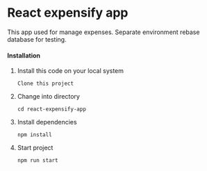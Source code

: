 # React expensify app
This app used for manage expenses. Separate environment  rebase database for testing.

#### Installation

1. Install this code on your local system
    ```
    Clone this project
   
2. Change into directory

    ```
    cd react-expensify-app
    ```
    
3. Install dependencies

    ```
    npm install
    ```

5. Start project

    ```
    npm run start
